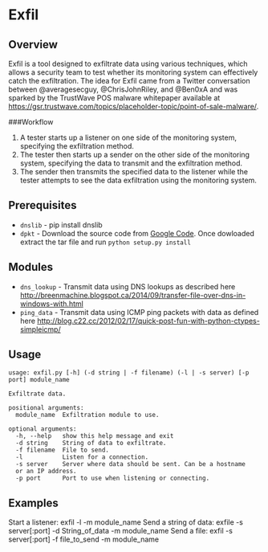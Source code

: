 Exfil
=====

Overview
--------
Exfil is a tool designed to exfiltrate data using various techniques, which allows a security team to test whether its monitoring system can effectively catch the exfiltration. The idea for Exfil came from a Twitter conversation between @averagesecguy, @ChrisJohnRiley, and @Ben0xA and was sparked by the TrustWave POS malware whitepaper available at https://gsr.trustwave.com/topics/placeholder-topic/point-of-sale-malware/.


###Workflow
1. A tester starts up a listener on one side of the monitoring system, specifying the exfiltration method.
2. The tester then starts up a sender on the other side of the monitoring system, specifying the data to transmit and the exfiltration method.
3. The sender then transmits the specified data to the listener while the tester attempts to see the data exfiltration using the monitoring system.


Prerequisites
-------------
* `dnslib` - pip install dnslib
* `dpkt` - Download the source code from [Google Code](https://code.google.com/p/dpkt/downloads/detail?name=dpkt-1.8.tar.gz). Once dowloaded extract the tar file and run `python setup.py install`


Modules
-------
* `dns_lookup` - Transmit data using DNS lookups as described here http://breenmachine.blogspot.ca/2014/09/transfer-file-over-dns-in-windows-with.html
* `ping_data` - Transmit data using ICMP ping packets with data as defined here http://blog.c22.cc/2012/02/17/quick-post-fun-with-python-ctypes-simpleicmp/


Usage
-----
```
usage: exfil.py [-h] (-d string | -f filename) (-l | -s server) [-p port] module_name

Exfiltrate data.

positional arguments:
  module_name  Exfiltration module to use.

optional arguments:
  -h, --help   show this help message and exit
  -d string    String of data to exfiltrate.
  -f filename  File to send.
  -l           Listen for a connection.
  -s server    Server where data should be sent. Can be a hostname
  or an IP address.
  -p port      Port to use when listening or connecting.
```

Examples
--------
Start a listener: exfil -l <port> -m module_name
Send a string of data: exfile -s server[:port] -d String_of_data -m module_name
Send a file: exfil -s server[:port] -f file_to_send -m module_name
